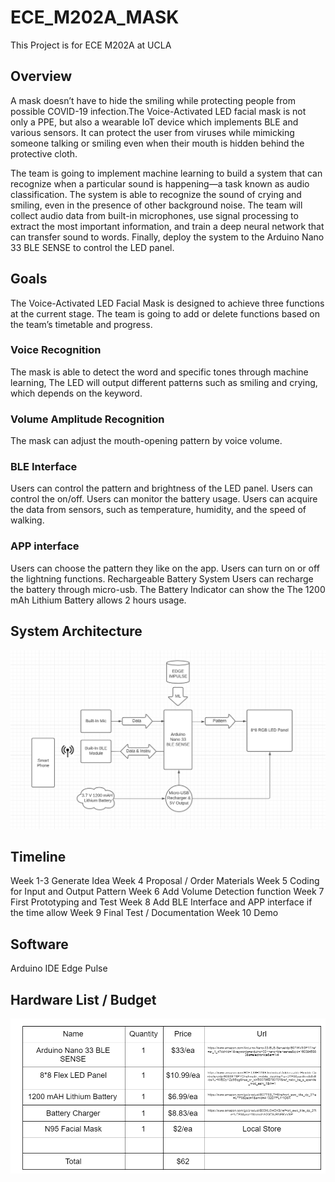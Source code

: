 # ECE_M202A_MASK

This Project is for ECE M202A at UCLA

## Overview

A mask doesn’t have to hide the smiling while protecting people from possible COVID-19 infection.The Voice-Activated LED facial mask is not only a PPE, but also a wearable IoT device which implements BLE and various sensors. It can protect the user from viruses while mimicking someone talking or smiling even when their mouth is hidden behind the protective cloth. 

The team is going to implement machine learning to build a system that can recognize when a particular sound is happening—a task known as audio classification. The system is able to recognize the sound of crying and smiling, even in the presence of other background noise. The team will collect audio data from built-in microphones, use signal processing to extract the most important information, and train a deep neural network that can transfer sound to words. Finally, deploy the system to the Arduino Nano 33 BLE SENSE to control the LED panel.

## Goals

The Voice-Activated LED Facial Mask is designed to achieve three functions at the current stage. The team is going to add or delete functions based on the team’s timetable and progress.

### Voice Recognition 
The mask is able to detect the word and specific tones through machine learning, The LED will output different patterns such as smiling and crying, which depends on the keyword.
### Volume Amplitude Recognition
The mask can adjust the mouth-opening pattern by voice volume.
### BLE Interface
Users can control the pattern and brightness of the LED panel. 
Users can control the on/off.
Users can monitor the battery usage.
Users can acquire the data from sensors, such as temperature, humidity, and the speed of walking.
### APP interface
Users can choose the pattern they like on the app.
Users can turn on or off the lightning functions.
Rechargeable Battery System
Users can recharge the battery through micro-usb.
The Battery Indicator can show the 
The 1200 mAh Lithium Battery allows 2 hours usage.


## System Architecture

![flowchart](images/pipeline.png)












## Timeline

Week 1-3            Generate Idea
Week 4               Proposal / Order Materials
Week 5               Coding for Input and Output Pattern
Week 6               Add Volume Detection function
Week 7               First Prototyping and Test
Week 8               Add BLE Interface and APP interface if the time allow
Week 9              Final Test / Documentation
Week 10            Demo

## Software 

Arduino IDE
Edge Pulse


## Hardware List / Budget
![budget](images/budget.png)











